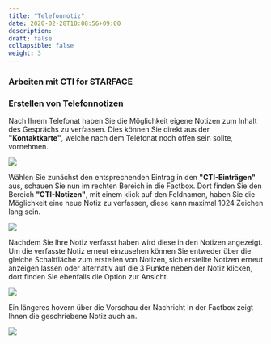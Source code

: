 ```yaml
---
title: "Telefonnotiz"
date: 2020-02-28T10:08:56+09:00
description: 
draft: false
collapsible: false
weight: 3
---
```

### Arbeiten mit CTI for STARFACE

### Erstellen von Telefonnotizen
Nach Ihrem Telefonat haben Sie die Möglichkeit eigene Notizen zum Inhalt des Gesprächs zu verfassen. Dies können Sie direkt aus der **"Kontaktkarte"**, welche nach dem Telefonat noch offen sein sollte, vornehmen.

![](images/apps/ctinotede.PNG)

Wählen Sie zunächst den entsprechenden Eintrag in den **"CTI-Einträgen"** aus, schauen Sie nun im rechten Bereich in die Factbox. Dort finden Sie den Bereich **"CTI-Notizen"**, mit einem klick auf den Feldnamen, haben Sie die Möglichkeit eine neue Notiz zu verfassen, diese kann maximal 1024 Zeichen lang sein.

![](images/apps/ctinotedialogde.PNG)

Nachdem Sie Ihre Notiz verfasst haben wird diese in den Notizen angezeigt. Um die verfasste Notiz erneut einzusehen können Sie entweder über die gleiche Schaltfläche zum erstellen von Notizen, sich erstellte Notizen erneut anzeigen lassen oder alternativ auf die 3 Punkte neben der Notiz klicken, dort finden Sie ebenfalls die Option zur Ansicht.

![](images/apps/ctinotefillde.PNG)

Ein längeres hovern über die Vorschau der Nachricht in der Factbox zeigt Ihnen die geschriebene Notiz auch an.

![](images/apps/ctipreviewde.PNG)

